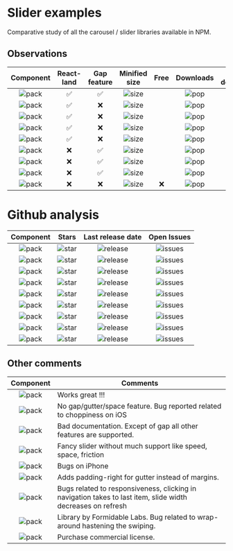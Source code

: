 # Slider examples

Comparative study of all the carousel / slider libraries available in NPM.

## Observations

|                Component                	| React-land 	| Gap feature 	|              Minified size              	| Free 	|               Downloads               	| Types declaration 	|
|:---------------------------------------:	|:----------:	|:-----------:	|:---------------------------------------:	|:----:	|:-------------------------------------:	|:-----------------:	|
|           ![pack][pack-swiper]          	|      ✅     	|      ✅      	|           ![size][size-swiper]          	|      	|           ![pop][pop-swiper]          	|         ✅         	|
|        ![pack][pack-react-slick]        	|      ✅     	|      ❌      	|        ![size][size-react-slick]        	|      	|        ![pop][pop-react-slick]        	|         ✅         	|
| ![pack][pack-react-responsive-carousel] 	|      ✅     	|      ❌      	| ![size][size-react-responsive-carousel] 	|      	| ![pop][pop-react-responsive-carousel] 	|         ✅         	|
|    ![pack][pack-react-awesome-slider]   	|      ✅     	|      ❌      	|    ![size][size-react-awesome-slider]   	|      	|    ![pop][pop-react-awesome-slider]   	|         ❌         	|
|    ![pack][pack-react-multi-carousel]   	|      ✅     	|      ❌      	|    ![size][size-react-multi-carousel]   	|      	|    ![pop][pop-react-multi-carousel]   	|         ✅         	|
|        ![pack][pack-tiny-slider]        	|      ❌     	|      ✅      	|        ![size][size-tiny-slider]        	|      	|        ![pop][pop-tiny-slider]        	|         ✅         	|
|        ![pack][pack-tiny-swiper]        	|      ❌     	|      ✅      	|        ![size][size-tiny-swiper]        	|      	|        ![pop][pop-tiny-swiper]        	|         ✅         	|
|       ![pack][pack-nuka-carousel]       	|      ❌     	|      ✅      	|       ![size][size-nuka-carousel]       	|      	|       ![pop][pop-nuka-carousel]       	|         ✅         	|
|          ![pack][pack-flickity]         	|      ❌     	|      ❌      	|          ![size][size-flickity]         	|   ❌  	|          ![pop][pop-flickity]         	|         ✅         	|

# Github analysis

|                Component                	|                  Stars                  	|               Last release date               	|                 Open Issues                 	|
|:---------------------------------------:	|:---------------------------------------:	|:---------------------------------------------:	|:-------------------------------------------:	|
|           ![pack][pack-swiper]          	|           ![star][star-swiper]          	|           ![release][release-swiper]          	|           ![issues][issues-swiper]          	|
|        ![pack][pack-react-slick]        	|        ![star][star-react-slick]        	|        ![release][release-react-slick]        	|        ![issues][issues-react-slick]        	|
| ![pack][pack-react-responsive-carousel] 	| ![star][star-react-responsive-carousel] 	| ![release][release-react-responsive-carousel] 	| ![issues][issues-react-responsive-carousel] 	|
|    ![pack][pack-react-awesome-slider]   	|    ![star][star-react-awesome-slider]   	|    ![release][release-react-awesome-slider]   	|    ![issues][issues-react-awesome-slider]   	|
|    ![pack][pack-react-multi-carousel]   	|    ![star][star-react-multi-carousel]   	|    ![release][release-react-multi-carousel]   	|    ![issues][issues-react-multi-carousel]   	|
|        ![pack][pack-tiny-slider]        	|        ![star][star-tiny-slider]        	|        ![release][release-tiny-slider]        	|        ![issues][issues-tiny-slider]        	|
|        ![pack][pack-tiny-swiper]        	|        ![star][star-tiny-swiper]        	|        ![release][release-tiny-swiper]        	|        ![issues][issues-tiny-swiper]        	|
|       ![pack][pack-nuka-carousel]       	|       ![star][star-nuka-carousel]       	|       ![release][release-nuka-carousel]       	|       ![issues][issues-nuka-carousel]       	|
|          ![pack][pack-flickity]         	|          ![star][star-flickity]         	|          ![release][release-flickity]         	|          ![issues][issues-flickity]         	|


## Other comments

|                Component                	| Comments                                                                                                    	|
|:---------------------------------------:	|-------------------------------------------------------------------------------------------------------------	|
|           ![pack][pack-swiper]          	| Works great !!!                                                                                             	|
|        ![pack][pack-react-slick]        	| No gap/gutter/space feature. Bug reported related to choppiness on iOS                                      	|
| ![pack][pack-react-responsive-carousel] 	| Bad documentation. Except of gap all other features are supported.                                          	|
|    ![pack][pack-react-awesome-slider]   	| Fancy slider without much support like speed, space, friction                                               	|
|    ![pack][pack-react-multi-carousel]   	| Bugs on iPhone                                                                                              	|
|        ![pack][pack-tiny-slider]        	| Adds padding-right for gutter instead of margins.                                                           	|
|        ![pack][pack-tiny-swiper]        	| Bugs related to responsiveness, clicking in navigation takes to last item, slide width decreases on refresh 	|
|       ![pack][pack-nuka-carousel]       	| Library by Formidable Labs. Bug related to wrap-around hastening the swiping.                               	|
|          ![pack][pack-flickity]         	| Purchase commercial license.                                                                                	|




[size-react-slick]: https://badgen.net/bundlephobia/min/react-slick?label=
[size-react-responsive-carousel]: https://badgen.net/bundlephobia/min/react-responsive-carousel?label=
[size-swiper]: https://badgen.net/bundlephobia/min/swiper?label=
[size-react-awesome-slider]: https://badgen.net/bundlephobia/min/react-awesome-slider?label=
[size-react-multi-carousel]: https://badgen.net/bundlephobia/min/react-multi-carousel?label=
[size-tiny-slider]: https://badgen.net/bundlephobia/min/tiny-slider?label=
[size-tiny-swiper]: https://badgen.net/bundlephobia/min/tiny-swiper?label=
[size-flickity]: https://badgen.net/bundlephobia/min/flickity?label=
[size-nuka-carousel]: https://badgen.net/bundlephobia/min/nuka-carousel?label=

[pop-react-slick]: https://img.shields.io/npm/dw/react-slick?label=%20
[pop-react-responsive-carousel]: https://img.shields.io/npm/dw/react-responsive-carousel?label=%20
[pop-swiper]: https://img.shields.io/npm/dw/swiper?label=%20
[pop-react-awesome-slider]: https://img.shields.io/npm/dw/react-awesome-slider?label=%20
[pop-react-multi-carousel]: https://img.shields.io/npm/dw/react-multi-carousel?label=%20
[pop-tiny-slider]: https://img.shields.io/npm/dw/tiny-slider?label=%20
[pop-tiny-swiper]: https://img.shields.io/npm/dw/tiny-swiper?label=%20
[pop-flickity]: https://img.shields.io/npm/dw/flickity?label=%20
[pop-nuka-carousel]: https://img.shields.io/npm/dw/nuka-carousel?label=%20

[pack-react-slick]: https://img.shields.io/npm/v/react-slick?label=react-slick
[pack-react-responsive-carousel]: https://img.shields.io/npm/v/react-responsive-carousel?label=react-responsive-carousel
[pack-swiper]: https://img.shields.io/npm/v/swiper?label=swiper
[pack-react-awesome-slider]: https://img.shields.io/npm/v/react-awesome-slider?label=react-awesome-slider
[pack-react-multi-carousel]: https://img.shields.io/npm/v/react-multi-carousel?label=react-multi-carousel
[pack-tiny-slider]: https://img.shields.io/npm/v/tiny-slider?label=tiny-slider
[pack-tiny-swiper]: https://img.shields.io/npm/v/tiny-swiper?label=tiny-swiper
[pack-flickity]: https://img.shields.io/npm/v/flickity?label=flickity
[pack-nuka-carousel]: https://img.shields.io/npm/v/nuka-carousel?label=nuka-carousel

[star-swiper]: https://img.shields.io/github/stars/nolimits4web/Swiper?label=%20
[star-react-responsive-carousel]: https://img.shields.io/github/stars/leandrowd/react-responsive-carousel?label=%20
[star-react-slick]: https://img.shields.io/github/stars/akiran/react-slick?label=%20
[star-react-awesome-slider]: https://img.shields.io/github/stars/rcaferati/react-awesome-slider?label=%20
[star-react-multi-carousel]: https://img.shields.io/github/stars/YIZHUANG/react-multi-carousel?label=%20
[star-tiny-slider]: https://img.shields.io/github/stars/ganlanyuan/tiny-slider?label=%20
[star-tiny-swiper]: https://img.shields.io/github/stars/joe223/tiny-swiper?label=%20
[star-flickity]: https://img.shields.io/github/stars/metafizzy/flickity?label=%20
[star-nuka-carousel]: https://img.shields.io/github/stars/FormidableLabs/nuka-carousel?label=%20


[release-react-slick]: https://img.shields.io/github/release-date/akiran/react-slick?label=%20
[release-react-responsive-carousel]: https://img.shields.io/github/release-date/leandrowd/react-responsive-carousel?label=%20
[release-swiper]: https://img.shields.io/github/release-date/nolimits4web/Swiper?label=%20
[release-react-awesome-slider]: https://img.shields.io/github/release-date/rcaferati/react-awesome-slider?label=%20
[release-react-multi-carousel]: https://img.shields.io/github/release-date/YIZHUANG/react-multi-carousel?label=%20
[release-tiny-slider]: https://img.shields.io/github/release-date/ganlanyuan/tiny-slider?label=%20
[release-tiny-swiper]: https://img.shields.io/github/release-date/joe223/tiny-swiper?label=%20
[release-flickity]: https://img.shields.io/github/release-date/metafizzy/flickity?label=%20
[release-nuka-carousel]: https://img.shields.io/github/release-date/FormidableLabs/nuka-carousel?label=%20

[issues-swiper]: https://img.shields.io/github/issues-raw/nolimits4web/Swiper?label=%20
[issues-react-responsive-carousel]: https://img.shields.io/github/issues-raw/leandrowd/react-responsive-carousel?label=%20
[issues-react-slick]: https://img.shields.io/github/issues-raw/akiran/react-slick?label=%20
[issues-react-awesome-slider]: https://img.shields.io/github/issues-raw/rcaferati/react-awesome-slider?label=%20
[issues-react-multi-carousel]: https://img.shields.io/github/issues-raw/YIZHUANG/react-multi-carousel?label=%20
[issues-tiny-slider]: https://img.shields.io/github/issues-raw/ganlanyuan/tiny-slider?label=%20
[issues-tiny-swiper]: https://img.shields.io/github/issues-raw/joe223/tiny-swiper?label=%20
[issues-flickity]: https://img.shields.io/github/issues-raw/metafizzy/flickity?label=%20
[issues-nuka-carousel]: https://img.shields.io/github/issues-raw/FormidableLabs/nuka-carousel?label=%20